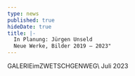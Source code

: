 ```yaml
---
type: news
published: true
hideDate: true
title: |-
  In Planung: Jürgen Unseld
  Neue Werke, Bilder 2019 – 2023"
---
```


GALERIEimZWETSCHGENWEG\\
Juli 2023